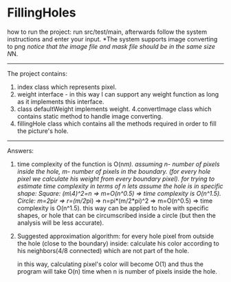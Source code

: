 # FillingHoles
how to run the project:
run src/test/main, afterwards follow the system instructions and enter your input.
*The system supports image converting to png
*notice that the image file and mask file should be in the same size N*N.

************************************************************************
The project contains:
1. index class which represents pixel.
2. weight interface - in this way I can support any weight function as long as it implements this interface.
3. class defaultWeight implements weight.
4.convertImage class which contains static method to handle image converting.
5. fillingHole class which contains all the methods required in order to fill the picture's hole.

************************************************************************
Answers:
1. time complexity of the function is O(n*m). assuming n- number of pixels inside the hole, m- number of pixels in the
   boundary. (for every hole pixel we calculate his weight from every boundary pixel).
   for trying to estimate time complexity in terms of n lets assume the hole is in specific shape:
   Square: (m\4)^2=n => m=O(n^0.5) => time complexity is O(n^1.5).
   Circle: m=2*pi*r => r=(m/2*pi) => n=pi*(m/2*pi)^2 => m=O(n^0.5) => time complexity is O(n^1.5).
   this way can be applied to hole with specific shapes, or hole that can be circumscribed inside a circle (but then the
   analysis will be less accurate).

2. Suggested approximation algorithm:
   for every hole pixel from outside the hole (close to the boundary) inside:
        calculate his color according to his neighbors(4/8 connected) which are not part of the hole.

   in this way, calculating pixel's color will become O(1) and thus the program will take O(n) time when n is number of
   pixels inside the hole.
